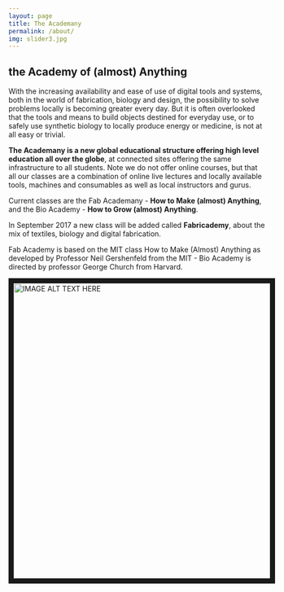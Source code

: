 ```yaml
---
layout: page
title: The Academany
permalink: /about/
img: slider3.jpg
---
```


## the Academy of (almost) Anything

With the increasing availability and ease of use of digital tools and systems, both in the world of fabrication, biology and design, the possibility to solve problems locally is becoming greater every day. But it is often overlooked that the tools and means to build objects destined for everyday use, or to safely use synthetic biology to locally produce energy or medicine, is not at all easy or trivial.

**The Academany is a new global educational structure offering high level education all over the globe**, at connected sites offering the same infrastructure to all students. Note we do not offer online courses, but that all our classes are a combination of online live lectures and locally available tools, machines and consumables as well as local instructors and gurus.

Current classes are the Fab Academany - **How to Make (almost) Anything**, and the Bio Academy - **How to Grow (almost) Anything**.

In September 2017 a new class will be added called **Fabricademy**, about the mix of textiles, biology and digital fabrication.

Fab Academy is based on the MIT class How to Make (Almost) Anything as developed by Professor Neil Gershenfeld from the MIT - Bio Academy is directed by professor George Church from Harvard.

<a href="http://www.youtube.com/watch?feature=player_embedded&v=dsJrK1R3rWI
" target="_blank"><img src="http://img.youtube.com/vi/dsJrK1R3rWI/0.jpg" 
alt="IMAGE ALT TEXT HERE" width="640" height="580" border="10" /></a>

